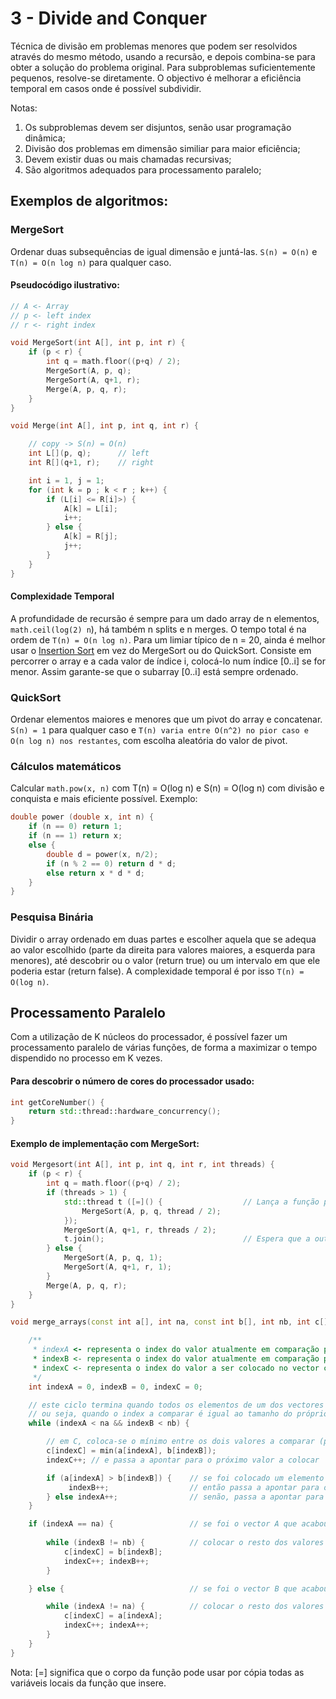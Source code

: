 # 3 - Divide and Conquer

Técnica de divisão em problemas menores que podem ser resolvidos através do mesmo método, usando a recursão, e depois combina-se para obter a solução do problema original. Para subproblemas suficientemente pequenos, resolve-se diretamente. O objectivo é melhorar a eficiência temporal em casos onde é possível subdividir.<br>

Notas:

1. Os subproblemas devem ser disjuntos, senão usar programação dinâmica;
2. Divisão dos problemas em dimensão similiar para maior eficiência;
3. Devem existir duas ou mais chamadas recursivas;
4. São algoritmos adequados para processamento paralelo;

## Exemplos de algoritmos:

### MergeSort

Ordenar duas subsequências de igual dimensão e juntá-las. `S(n) = O(n)` e `T(n) = O(n log n)` para qualquer caso.

#### Pseudocódigo ilustrativo:

```c++
// A <- Array
// p <- left index
// r <- right index

void MergeSort(int A[], int p, int r) {
    if (p < r) {
        int q = math.floor((p+q) / 2);
        MergeSort(A, p, q);
        MergeSort(A, q+1, r);
        Merge(A, p, q, r);
    }
}

void Merge(int A[], int p, int q, int r) {

    // copy -> S(n) = O(n)
    int L[](p, q);      // left
    int R[](q+1, r);    // right

    int i = 1, j = 1;
    for (int k = p ; k < r ; k++) {
        if (L[i] <= R[i]>) {
            A[k] = L[i];
            i++;
        } else {
            A[k] = R[j];
            j++;
        }
    }
}
```

#### Complexidade Temporal

A profundidade de recursão é sempre para um dado array de n elementos, `math.ceil(log(2) n`), há também n splits e n merges. O tempo total é na ordem de `T(n) = O(n log n)`.
Para um limiar típico de n = 20, ainda é melhor usar o [Insertion Sort](https://www.geeksforgeeks.org/insertion-sort/) em vez do MergeSort ou do QuickSort. Consiste em percorrer o array e a cada valor de índice i, colocá-lo num índice [0..i] se for menor. Assim garante-se que o subarray [0..i] está sempre ordenado.

### QuickSort

Ordenar elementos maiores e menores que um pivot do array e concatenar. `S(n) = 1` para qualquer caso e `T(n) varia entre O(n^2) no pior caso e O(n log n) nos restantes`, com escolha aleatória do valor de pivot.

### Cálculos matemáticos

Calcular `math.pow(x, n)` com T(n) = O(log n) e S(n) = O(log n) com divisão e conquista e mais eficiente possível. Exemplo:

```c++
double power (double x, int n) {
    if (n == 0) return 1;
    if (n == 1) return x;
    else {
        double d = power(x, n/2);
        if (n % 2 == 0) return d * d;
        else return x * d * d;
    }
}
```

### Pesquisa Binária

Dividir o array ordenado em duas partes e escolher aquela que se adequa ao valor escolhido (parte da direita para valores maiores, a esquerda para menores), até descobrir ou o valor (return true) ou um intervalo em que ele poderia estar (return false).
A complexidade temporal é por isso `T(n) = O(log n)`.

## Processamento Paralelo

Com a utilização de K núcleos do processador, é possível fazer um processamento paralelo de várias funções, de forma a maximizar o tempo dispendido no processo em K vezes. <br>

#### Para descobrir o número de cores do processador usado:

```c++
int getCoreNumber() {
    return std::thread::hardware_concurrency();
}
```

#### Exemplo de implementação com MergeSort:

```c++
void Mergesort(int A[], int p, int q, int r, int threads) {
    if (p < r) {
        int q = math.floor((p+q) / 2);
        if (threads > 1) {
            std::thread t ([=]() {                  // Lança a função para outro core
                MergeSort(A, p, q, thread / 2);
            });
            MergeSort(A, q+1, r, threads / 2);
            t.join();                               // Espera que a outra thread termine
        } else {
            MergeSort(A, p, q, 1);
            MergeSort(A, q+1, r, 1);
        }
        Merge(A, p, q, r);
    }
}

void merge_arrays(const int a[], int na, const int b[], int nb, int c[]) {

    /**
     * indexA <- representa o index do valor atualmente em comparação para o vector a
     * indexB <- representa o index do valor atualmente em comparação para o vector b
     * indexC <- representa o index do valor a ser colocado no vector c
     */
    int indexA = 0, indexB = 0, indexC = 0;

    // este ciclo termina quando todos os elementos de um dos vectores (a ou b) forem visitados
    // ou seja, quando o index a comparar é igual ao tamanho do próprio array
    while (indexA < na && indexB < nb) {

        // em C, coloca-se o mínimo entre os dois valores a comparar (porque é ordem decrescente)
        c[indexC] = min(a[indexA], b[indexB]);
        indexC++; // e passa a apontar para o próximo valor a colocar

        if (a[indexA] > b[indexB]) {    // se foi colocado um elemento do vector B
             indexB++;                  // então passa a apontar para o seguinte elemento do vector B
        } else indexA++;                // senão, passa a apontar para o seguinte elemento do vector A
    }

    if (indexA == na) {                 // se foi o vector A que acabou
        
        while (indexB != nb) {          // colocar o resto dos valores de B em C, por ordem
            c[indexC] = b[indexB];
            indexC++; indexB++;
        }

    } else {                            // se foi o vector B que acabou

        while (indexA != na) {          // colocar o resto dos valores de A em C, por ordem
            c[indexC] = a[indexA];
            indexC++; indexA++;
        }
    }
}
```

Nota: [=] significa que o corpo da função pode usar por cópia todas as variáveis locais da função que insere.

